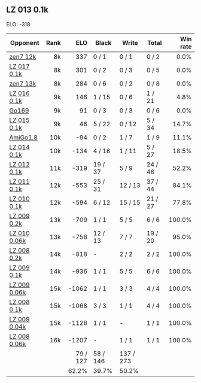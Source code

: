 ## LZ 013 0.1k ##

ELO: -318

Opponent | Rank | ELO | Black | Write | Total | Win rate
---------|-----:|----:|-------|-------|-------|-------:
[zen7 12k](zen7%2012k.md) | 8k | 337 | 0 / 1 | 0 / 1 | 0 / 2 | 0.0%
[LZ 017 0.1k](LZ%20017%200.1k.md) | 8k | 301 | 0 / 2 | 0 / 3 | 0 / 5 | 0.0%
[zen7 13k](zen7%2013k.md) | 8k | 284 | 0 / 6 | 0 / 2 | 0 / 8 | 0.0%
[LZ 016 0.1k](LZ%20016%200.1k.md) | 9k | 146 | 1 / 15 | 0 / 6 | 1 / 21 | 4.8%
[Go169](Go169.md) | 9k | 91 | 0 / 3 | 0 / 3 | 0 / 6 | 0.0%
[LZ 015 0.1k](LZ%20015%200.1k.md) | 9k | 46 | 5 / 22 | 0 / 12 | 5 / 34 | 14.7%
[AmiGo1.8](AmiGo1.8.md) | 10k | -94 | 0 / 2 | 1 / 7 | 1 / 9 | 11.1%
[LZ 014 0.1k](LZ%20014%200.1k.md) | 10k | -134 | 4 / 16 | 1 / 11 | 5 / 27 | 18.5%
[LZ 012 0.1k](LZ%20012%200.1k.md) | 11k | -319 | 19 / 37 | 5 / 9 | 24 / 46 | 52.2%
[LZ 011 0.1k](LZ%20011%200.1k.md) | 12k | -553 | 25 / 31 | 12 / 13 | 37 / 44 | 84.1%
[LZ 010 0.1k](LZ%20010%200.1k.md) | 12k | -594 | 6 / 12 | 15 / 15 | 21 / 27 | 77.8%
[LZ 009 0.2k](LZ%20009%200.2k.md) | 13k | -709 | 1 / 1 | 5 / 5 | 6 / 6 | 100.0%
[LZ 010 0.06k](LZ%20010%200.06k.md) | 13k | -756 | 12 / 13 | 7 / 7 | 19 / 20 | 95.0%
[LZ 008 0.2k](LZ%20008%200.2k.md) | 14k | -818 | - | 2 / 2 | 2 / 2 | 100.0%
[LZ 009 0.1k](LZ%20009%200.1k.md) | 14k | -936 | 1 / 1 | 5 / 5 | 6 / 6 | 100.0%
[LZ 009 0.06k](LZ%20009%200.06k.md) | 15k | -1062 | 1 / 1 | 3 / 3 | 4 / 4 | 100.0%
[LZ 008 0.1k](LZ%20008%200.1k.md) | 15k | -1068 | 3 / 3 | 1 / 1 | 4 / 4 | 100.0%
[LZ 009 0.04k](LZ%20009%200.04k.md) | 15k | -1128 | 1 / 1 | - | 1 / 1 | 100.0%
[LZ 008 0.06k](LZ%20008%200.06k.md) | 16k | -1207 | - | 1 / 1 | 1 / 1 | 100.0%
 | | | 79 / 127 | 58 / 146 | 137 / 273 | 
 | | | 62.2% | 39.7% | 50.2% | 
